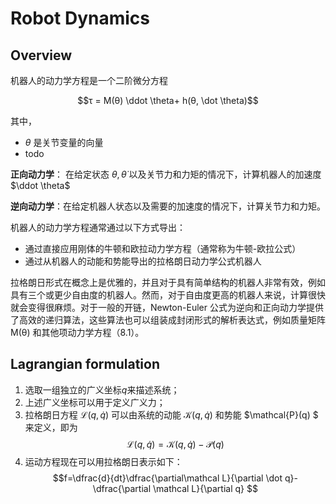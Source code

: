 # Robot Dynamics


## Overview

机器人的动力学方程是一个二阶微分方程

$$τ = M(θ) \ddot \theta+ h(θ, \dot \theta)$$

其中，
- $\theta$ 是关节变量的向量
- todo

**正向动力学**： 在给定状态 $\theta, \dot \theta$ 以及关节力和力矩的情况下，计算机器人的加速度 $\ddot \theta$ 

**逆向动力学**：在给定机器人状态以及需要的加速度的情况下，计算关节力和力矩。


机器人的动力学方程通常通过以下方式导出：
- 通过直接应用刚体的牛顿和欧拉动力学方程（通常称为牛顿-欧拉公式）
- 通过从机器人的动能和势能导出的拉格朗日动力学公式机器人

拉格朗日形式在概念上是优雅的，并且对于具有简单结构的机器人非常有效，例如具有三个或更少自由度的机器人。然而，对于自由度更高的机器人来说，计算很快就会变得很麻烦。对于一般的开链，Newton-Euler 公式为逆向和正向动力学提供了高效的递归算法，这些算法也可以组装成封闭形式的解析表达式，例如质量矩阵 M(θ) 和其他项动力学方程（8.1）。

## Lagrangian formulation
1. 选取一组独立的广义坐标$q$来描述系统；
2. 上述广义坐标可以用于定义广义力；
3. 拉格朗日方程 $\mathcal{L}(q, \dot q)$ 可以由系统的动能 $\mathcal{K}(q, \dot q)$ 和势能 $\mathcal{P}(q) $ 来定义，即为
$$ \mathcal{L}(q, \dot q)= \mathcal{K}(q, \dot q) -\mathcal{P}(q)$$
4. 运动方程现在可以用拉格朗日表示如下：
$$f=\dfrac{d}{dt}\dfrac{\partial\mathcal L}{\partial \dot q}-\dfrac{\partial \mathcal L}{\partial  q} $$



